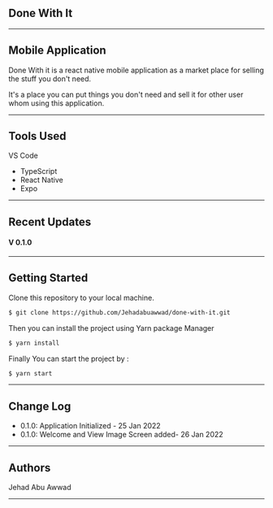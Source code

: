 ## Done With It

---

## Mobile Application

Done With it is a react native mobile application as a market place for selling the stuff you don't need.

It's a place you can put things you don't need and sell it for other user whom using this application.

---

## Tools Used

VS Code

- TypeScript
- React Native
- Expo

---

## Recent Updates

#### V 0.1.0

---

## Getting Started

Clone this repository to your local machine.

```bash
$ git clone https://github.com/Jehadabuawwad/done-with-it.git
```

Then you can install the project using Yarn package Manager

```bash
$ yarn install
```

Finally You can start the project by :

```bash
$ yarn start
```

---

<!-- ## Usage -->

<!-- **_[Provide some images of your app with brief description as title]_** -->

<!-- ### Overview of Recent Posts -->

<!-- ![Overview of Recent Posts](https://via.placeholder.com/500x250) -->

<!-- ### Creating a Post -->

<!-- ![Post Creation](https://via.placeholder.com/500x250) -->

<!-- ### Enriching a Post -->

<!-- ![Enriching Post](https://via.placeholder.com/500x250) -->

<!-- ### Viewing Post Details -->

<!-- ![Details of Post](https://via.placeholder.com/500x250) -->

<!-- --- -->

## Change Log

- 0.1.0: Application Initialized - 25 Jan 2022
- 0.1.0: Welcome and View Image Screen added- 26 Jan 2022

---

## Authors

Jehad Abu Awwad

---
